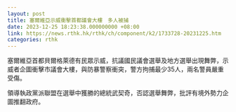 ```yaml
---
layout: post
title: 塞爾維亞示威衝擊首都議會大樓　多人被捕
date: 2023-12-25 18:23:38.000000000 +08:00
link: https://news.rthk.hk/rthk/ch/component/k2/1733728-20231225.htm
categories: rthk
---
```


塞爾維亞首都貝爾格萊德有民眾示威，抗議國民議會選舉及地方選舉出現舞弊，示威者企圖衝擊市議會大樓，與防暴警察衝突，警方拘捕最少35人，兩名警員嚴重受傷。

領導執政黨派聯盟在選舉中獲勝的總統武契奇，否認選舉舞弊，批評有境外勢力企圖推翻政府。
